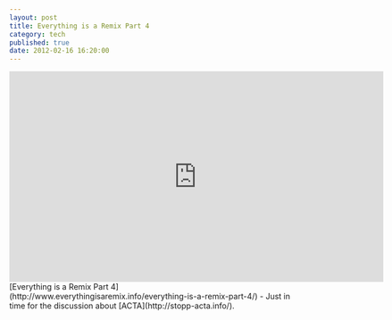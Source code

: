 ```yaml
---
layout: post
title: Everything is a Remix Part 4
category: tech
published: true
date: 2012-02-16 16:20:00
---
```

<iframe src="http://player.vimeo.com/video/36881035?title=0&amp;byline=0&amp;portrait=0&amp;color=ffffff" width="670" height="377" frameborder="0" webkitAllowFullScreen mozallowfullscreen allowFullScreen></iframe>
<br>
[Everything is a Remix Part 4](http://www.everythingisaremix.info/everything-is-a-remix-part-4/) - Just in time for the discussion about [ACTA](http://stopp-acta.info/).
